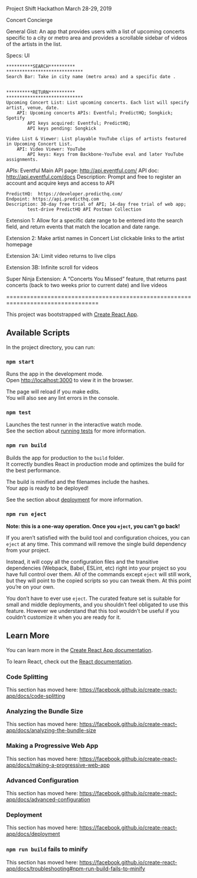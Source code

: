 Project Shift Hackathon March 28-29, 2019

Concert Concierge

General Gist: An app that provides users with a list of upcoming concerts specific to a city or metro area and provides a scrollable sidebar of videos of the artists in the list.

Specs:
UI

    **********SEARCH**********
    *****************************
    Search Bar: Take in city name (metro area) and a specific date .


    **********RETURN**********
    *****************************
    Upcoming Concert List: List upcoming concerts. Each list will specify artist, venue, date.
    	API: Upcoming concerts APIs: Eventful; PredictHQ; Songkick; Spotify
    		API keys acquired: Eventful; PredictHQ;
    		API keys pending: Songkick

    Video List & Viewer: List playable YouTube clips of artists featured in Upcoming Concert List.
    	API: Video Viewer: YouTube
    		API keys: Keys from Backbone-YouTube eval and later YouTube assignments.

APIs:
Eventful
Main API page: http://api.eventful.com/
API doc: http://api.eventful.com/docs
Description: Prompt and free to register an account and acquire keys and access to API

    PredictHQ:  https://developer.predicthq.com/
    Endpoint: https://api.predicthq.com
    Description: 30-day free trial of API; 14-day free trial of web app;
    		test-drive PredictHQ API Postman Collection

Extension 1: Allow for a specific date range to be entered into the search field, and return events that match the location and date range.

Extension 2: Make artist names in Concert List clickable links to the artist homepage

Extension 3A: Limit video returns to live clips

Extension 3B: Infinite scroll for videos

Super Ninja Extension: A “Concerts You Missed” feature, that returns past concerts (back to two weeks prior to current date) and live videos

=================================================================================

This project was bootstrapped with [Create React App](https://github.com/facebook/create-react-app).

## Available Scripts

In the project directory, you can run:

### `npm start`

Runs the app in the development mode.<br>
Open [http://localhost:3000](http://localhost:3000) to view it in the browser.

The page will reload if you make edits.<br>
You will also see any lint errors in the console.

### `npm test`

Launches the test runner in the interactive watch mode.<br>
See the section about [running tests](https://facebook.github.io/create-react-app/docs/running-tests) for more information.

### `npm run build`

Builds the app for production to the `build` folder.<br>
It correctly bundles React in production mode and optimizes the build for the best performance.

The build is minified and the filenames include the hashes.<br>
Your app is ready to be deployed!

See the section about [deployment](https://facebook.github.io/create-react-app/docs/deployment) for more information.

### `npm run eject`

**Note: this is a one-way operation. Once you `eject`, you can’t go back!**

If you aren’t satisfied with the build tool and configuration choices, you can `eject` at any time. This command will remove the single build dependency from your project.

Instead, it will copy all the configuration files and the transitive dependencies (Webpack, Babel, ESLint, etc) right into your project so you have full control over them. All of the commands except `eject` will still work, but they will point to the copied scripts so you can tweak them. At this point you’re on your own.

You don’t have to ever use `eject`. The curated feature set is suitable for small and middle deployments, and you shouldn’t feel obligated to use this feature. However we understand that this tool wouldn’t be useful if you couldn’t customize it when you are ready for it.

## Learn More

You can learn more in the [Create React App documentation](https://facebook.github.io/create-react-app/docs/getting-started).

To learn React, check out the [React documentation](https://reactjs.org/).

### Code Splitting

This section has moved here: https://facebook.github.io/create-react-app/docs/code-splitting

### Analyzing the Bundle Size

This section has moved here: https://facebook.github.io/create-react-app/docs/analyzing-the-bundle-size

### Making a Progressive Web App

This section has moved here: https://facebook.github.io/create-react-app/docs/making-a-progressive-web-app

### Advanced Configuration

This section has moved here: https://facebook.github.io/create-react-app/docs/advanced-configuration

### Deployment

This section has moved here: https://facebook.github.io/create-react-app/docs/deployment

### `npm run build` fails to minify

This section has moved here: https://facebook.github.io/create-react-app/docs/troubleshooting#npm-run-build-fails-to-minify
